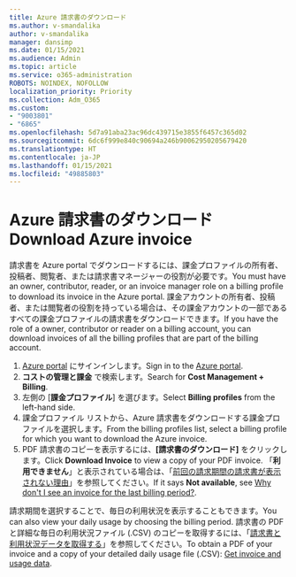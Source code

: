 ```yaml
---
title: Azure 請求書のダウンロード
ms.author: v-smandalika
author: v-smandalika
manager: dansimp
ms.date: 01/15/2021
ms.audience: Admin
ms.topic: article
ms.service: o365-administration
ROBOTS: NOINDEX, NOFOLLOW
localization_priority: Priority
ms.collection: Adm_O365
ms.custom:
- "9003801"
- "6865"
ms.openlocfilehash: 5d7a91aba23ac96dc439715e3855f6457c365d02
ms.sourcegitcommit: 6dc6f999e840c90694a246b90062950205679420
ms.translationtype: HT
ms.contentlocale: ja-JP
ms.lasthandoff: 01/15/2021
ms.locfileid: "49885803"
---
```

# <a name="download-azure-invoice"></a><span data-ttu-id="7faf0-102">Azure 請求書のダウンロード</span><span class="sxs-lookup"><span data-stu-id="7faf0-102">Download Azure invoice</span></span>

<span data-ttu-id="7faf0-103">請求書を Azure portal でダウンロードするには、課金プロファイルの所有者、投稿者、閲覧者、または請求書マネージャーの役割が必要です。</span><span class="sxs-lookup"><span data-stu-id="7faf0-103">You must have an owner, contributor, reader, or an invoice manager role on a billing profile to download its invoice in the Azure portal.</span></span> <span data-ttu-id="7faf0-104">課金アカウントの所有者、投稿者、または閲覧者の役割を持っている場合は、その課金アカウントの一部であるすべての課金プロファイルの請求書をダウンロードできます。</span><span class="sxs-lookup"><span data-stu-id="7faf0-104">If you have the role of a owner, contributor or reader on a billing account, you can download invoices of all the billing profiles that are part of the billing account.</span></span>

1. <span data-ttu-id="7faf0-105">[Azure portal](https://portal.azure.com/) にサインインします。</span><span class="sxs-lookup"><span data-stu-id="7faf0-105">Sign in to the [Azure portal](https://portal.azure.com/).</span></span>
2. <span data-ttu-id="7faf0-106">**コストの管理と課金** で検索します。</span><span class="sxs-lookup"><span data-stu-id="7faf0-106">Search for **Cost Management + Billing**.</span></span>
3. <span data-ttu-id="7faf0-107">左側の [**課金プロファイル**] を選びます。</span><span class="sxs-lookup"><span data-stu-id="7faf0-107">Select **Billing profiles** from the left-hand side.</span></span>
4. <span data-ttu-id="7faf0-108">課金プロファイル リストから、Azure 請求書をダウンロードする課金プロファイルを選択します。</span><span class="sxs-lookup"><span data-stu-id="7faf0-108">From the billing profiles list, select a billing profile for which you want to download the Azure invoice.</span></span>
5. <span data-ttu-id="7faf0-109">PDF 請求書のコピーを表示するには、**[請求書のダウンロード]** をクリックします。</span><span class="sxs-lookup"><span data-stu-id="7faf0-109">Click **Download Invoice** to view a copy of your PDF invoice.</span></span> <span data-ttu-id="7faf0-110">「**利用できません**」と表示されている場合は、「[前回の請求期間の請求書が表示されない理由](https://docs.microsoft.com/azure/cost-management-billing/manage/download-azure-invoice-daily-usage-date)」を参照してください。</span><span class="sxs-lookup"><span data-stu-id="7faf0-110">If it says **Not available**, see [Why don't I see an invoice for the last billing period?](https://docs.microsoft.com/azure/cost-management-billing/manage/download-azure-invoice-daily-usage-date).</span></span>

<span data-ttu-id="7faf0-111">請求期間を選択することで、毎日の利用状況を表示することもできます。</span><span class="sxs-lookup"><span data-stu-id="7faf0-111">You can also view your daily usage by choosing the billing period.</span></span> <span data-ttu-id="7faf0-112">請求書の PDF と詳細な毎日の利用状況ファイル (.CSV) のコピーを取得するには、「[請求書と利用状況データを取得する](https://docs.microsoft.com/azure/cost-management-billing/manage/download-azure-invoice-daily-usage-date)」を参照してください。</span><span class="sxs-lookup"><span data-stu-id="7faf0-112">To obtain a PDF of your invoice and a copy of your detailed daily usage file (.CSV): [Get invoice and usage data](https://docs.microsoft.com/azure/cost-management-billing/manage/download-azure-invoice-daily-usage-date).</span></span>